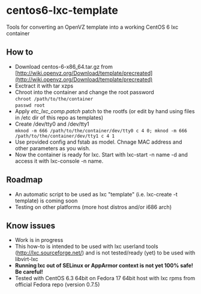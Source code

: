 centos6-lxc-template
====================

Tools for converting an OpenVZ template into a working CentOS 6 lxc container

How to
-------------

* Download centos-6-x86_64.tar.gz from [http://wiki.openvz.org/Download/template/precreated](http://wiki.openvz.org/Download/template/precreated)
* Exctract it with tar xzps
* Chroot into the container and change the root password  
`chroot /path/to/the/container`  
`passwd root`
* Apply *etc\_lxc\_comp.patch* patch to the rootfs (or edit by hand using files in /etc dir of this repo as templates)
* Create /dev/tty0 and /dev/tty1  
`mknod -m 666 /path/to/the/container/dev/tty0 c 4 0; mknod -m 666 /path/to/the/container/dev/tty1 c 4 1`
* Use provided config and fstab as model. Chnage MAC address and other parameters as you wish.
* Now the container is ready for lxc. Start with lxc-start -n name -d and access it with lxc-console -n name.

Roadmap
-------------
* An automatic script to be used as lxc "template" (i.e. lxc-create -t template) is coming soon
* Testing on other platforms (more host distros and/or i686 arch)

Know issues
-------------
* Work is in progress
* This how-to is intended to be used with lxc userland tools (http://lxc.sourceforge.net/) and is not tested/ready (yet) to be used with libvirt-lxc
* **Running lxc out of SELinux or AppArmor context is not yet 100% safe! Be careful!**
* Tested with CentOS 6.3 64bit on Fedora 17 64bit host with lxc rpms from official Fedora repo (version 0.7.5)